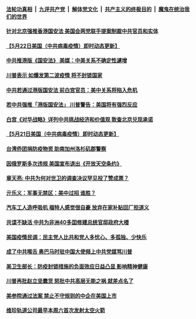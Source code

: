 ####  [法轮功真相](../../../../basic/blob/master/README.md?t=05230001) &nbsp;|&nbsp; [九评共产党](../../../../9ping.md/blob/master/README.md?t=05230001) &nbsp;|&nbsp; [解体党文化](../../../../jtdwh.md/blob/master/README.md?t=05230001)  &nbsp;|&nbsp; [共产主义的终极目的](../../../../gczydzjmd.md/blob/master/README.md?t=05230001) &nbsp;|&nbsp; [魔鬼在统治我们的世界](../../../../mgztzwmdsj.md/blob/master/README.md?t=05230001) 

#### [针对北京强推香港国安法 美国会两党联手提案制裁中共官员和实体](../pages/soh6/381805.md?t=05230001) 
#### [【5月22日美国（中共病毒疫情）即时动态更新】](../pages/soh6/381820.md?t=05230001) 
#### [中共推港版《国安法》 美媒：中美关系不确定性遽增](../pages/soh6/381748.md?t=05230001) 
#### [川普表示 如爆发第二波疫情 将不封锁国家](../pages/soh6/381715.md?t=05230001) 
#### [中共若通过港版国安法 前白宫官员：美中关系将陷入危机](../pages/soh6/381625.md?t=05230001) 
#### [若中共强推「港版国安法」 川普警告：美国将有强烈反应](../pages/soh6/381613.md?t=05230001) 
#### [白宫《对华战略》详列中共挑战经济和价值观 敦查北京兑现承诺 ](../pages/soh6/381598.md?t=05230001) 
#### [【5月21日美国（中共病毒疫情）即时动态更新】](../pages/soh6/381361.md?t=05230001) 
#### [台湾侨团捐防疫物资 助南加州洛杉矶郡警察](../pages/soh6/381577.md?t=05230001) 
#### [因俄罗斯多次违规 美国宣布退出《开放天空条约》](../pages/soh6/381550.md?t=05230001) 
#### [章天亮: 中共为何对世卫的调查决议罕见投了赞成票？](../pages/soh6/381505.md?t=05230001) 
#### [亓乐义：军事无禁区：美中过招  谁胜？](../pages/soh6/381499.md?t=05230001) 
#### [汽车工人造呼吸机 福特人感觉很自豪 放弃在家补贴回厂担道义](../pages/soh6/381490.md?t=05230001) 
#### [共谍不缺活 中共为非洲40多囯修建总统官邸政府大楼 ](../pages/soh6/381451.md?t=05230001) 
#### [美国疫情民调：民主党人比共和党人多忧心、多孤独、少快乐](../pages/soh6/381412.md?t=05230001) 
#### [成了中共喉舌 奥巴马时驻中国大使频上中共党媒骂川普](../pages/soh6/381442.md?t=05230001) 
#### [美卫生部长：防疫封锁措施的负面效应日益凸显 影响精神健康](../pages/soh6/381436.md?t=05230001) 
#### [川普再批赵立坚蠢货 怒批中共高层无能之祸 就差点名了](../pages/soh6/381349.md?t=05230001) 
#### [美参院通过法案 禁止不守规则的中企在美国上市](../pages/soh6/381277.md?t=05230001) 
#### [维珍轨道公司最早本周六首次发射太空火箭](../pages/soh6/381265.md?t=05230001) 
